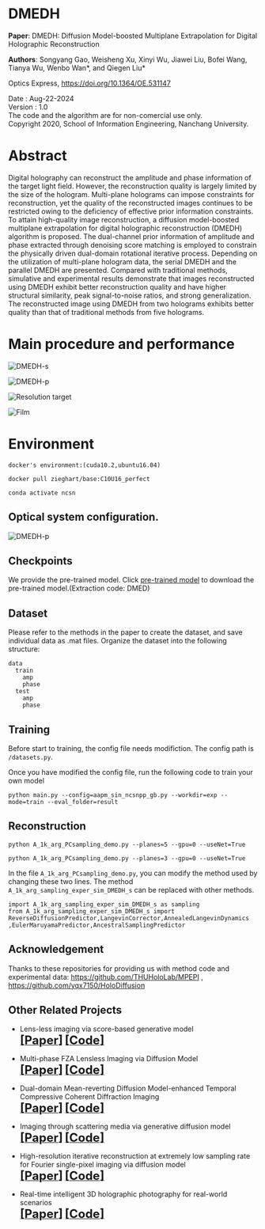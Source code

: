 # DMEDH

**Paper**: DMEDH: Diffusion Model-boosted Multiplane Extrapolation for Digital Holographic Reconstruction

**Authors**: Songyang Gao, Weisheng Xu, Xinyi Wu, Jiawei Liu, Bofei Wang, Tianya Wu, Wenbo Wan*, and Qiegen Liu*   

Optics Express, https://doi.org/10.1364/OE.531147      

Date : Aug-22-2024  
Version : 1.0  
The code and the algorithm are for non-comercial use only.  
Copyright 2020, School of Information Engineering, Nanchang University.  
# Abstract
Digital holography can reconstruct the amplitude and phase information of the target light field. However, the reconstruction quality is largely limited by the size of the hologram. Multi-plane holograms can impose constraints for reconstruction, yet the quality of the reconstructed images continues to be restricted owing to the deficiency of effective prior information constraints. To attain high-quality image reconstruction, a diffusion model-boosted multiplane extrapolation for digital holographic reconstruction (DMEDH) algorithm is proposed. The dual-channel prior information of amplitude and phase extracted through denoising score matching is employed to constrain the physically driven dual-domain rotational iterative process. Depending on the utilization of multi-plane hologram data, the serial DMEDH and the parallel DMEDH are presented. Compared with traditional methods, simulative and experimental results demonstrate that images reconstructed using DMEDH exhibit better reconstruction quality and have higher structural similarity, peak signal-to-noise ratios, and strong generalization. The reconstructed image using DMEDH from two holograms exhibits better quality than that of traditional methods from five holograms.


# Main procedure and performance
![DMEDH-s](/Figures/fig1.png "Main procedure and performance")

![DMEDH-p](/Figures/fig2.png "Main procedure and performance")

![Resolution target](/Figures/fig4.png "Main procedure and performance")

![Film](/Figures/fig5.png "Main procedure and performance")
# Environment
```
docker's environment:(cuda10.2,ubuntu16.04) 

docker pull zieghart/base:C10U16_perfect 

conda activate ncsn
```

## Optical system configuration.
![DMEDH-p](/Figures/fig3.png "Main procedure and performance")

## Checkpoints
We provide the pre-trained model. Click [pre-trained model]( https://pan.baidu.com/s/1bJu6ererzLQgiSEkou9H6A?pwd=DMED ) to download the pre-trained model.(Extraction code: DMED)

## Dataset
Please refer to the methods in the paper to create the dataset, and save individual data as .mat files. Organize the dataset into the following structure:

```
data
  train
    amp
    phase
  test
    amp
    phase
```
 
## Training
  Before start to training, the config file needs modifiction. The config path is `/datasets.py`.

  Once you have modified the config file, run the following code to train your own model

  `python main.py --config=aapm_sin_ncsnpp_gb.py --workdir=exp --mode=train --eval_folder=result`

## Reconstruction

```
python A_1k_arg_PCsampling_demo.py --planes=5 --gpu=0 --useNet=True

python A_1k_arg_PCsampling_demo.py --planes=3 --gpu=0 --useNet=True
```
In the file `A_1k_arg_PCsampling_demo.py`, you can modify the method used by changing these two lines. The method `A_1k_arg_sampling_exper_sim_DMEDH_s` can be replaced with other methods.

```
import A_1k_arg_sampling_exper_sim_DMEDH_s as sampling
from A_1k_arg_sampling_exper_sim_DMEDH_s import ReverseDiffusionPredictor,LangevinCorrector,AnnealedLangevinDynamics ,EulerMaruyamaPredictor,AncestralSamplingPredictor
```

## Acknowledgement
  Thanks to these repositories for providing us with method code and experimental data: https://github.com/THUHoloLab/MPEPI , https://github.com/yqx7150/HoloDiffusion

## Other Related Projects
  * Lens-less imaging via score-based generative model  
[<font size=5>**[Paper]**</font>](https://www.opticsjournal.net/M/Articles/OJf1842c2819a4fa2e/Abstract)   [<font size=5>**[Code]**</font>](https://github.com/yqx7150/LSGM)

  * Multi-phase FZA Lensless Imaging via Diffusion Model  
[<font size=5>**[Paper]**</font>](https://opg.optica.org/oe/fulltext.cfm?uri=oe-31-12-20595&id=531211)   [<font size=5>**[Code]**</font>](https://github.com/yqx7150/MLDM)

  * Dual-domain Mean-reverting Diffusion Model-enhanced Temporal Compressive Coherent Diffraction Imaging  
[<font size=5>**[Paper]**</font>](https://doi.org/10.1364/OE.517567)   [<font size=5>**[Code]**</font>](https://github.com/yqx7150/DMDTC)  
   
  * Imaging through scattering media via generative diffusion model  
[<font size=5>**[Paper]**</font>](https://doi.org/10.1063/5.0180176)   [<font size=5>**[Code]**</font>](https://github.com/yqx7150/ISDM)

  * High-resolution iterative reconstruction at extremely low sampling rate for Fourier single-pixel imaging via diffusion model  
[<font size=5>**[Paper]**</font>](https://doi.org/10.1364/OE.510692)   [<font size=5>**[Code]**</font>](https://github.com/yqx7150/FSPI-DM)

  * Real-time intelligent 3D holographic photography for real-world scenarios  
[<font size=5>**[Paper]**</font>](https://doi.org/10.1364/OE.529107)   [<font size=5>**[Code]**</font>](https://github.com/yqx7150/Intelligent-3D-holography)
